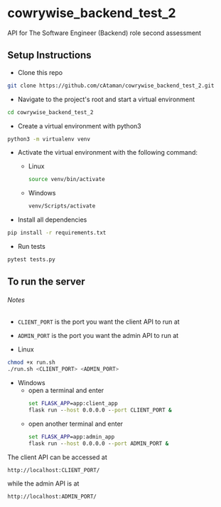 # cowrywise_backend_test_2
API for The Software Engineer (Backend) role second assessment


## Setup Instructions

- Clone this repo
```bash
git clone https://github.com/cAtaman/cowrywise_backend_test_2.git
```

- Navigate to the project's root and start a virtual environment 
```bash
cd cowrywise_backend_test_2
```

- Create a virtual environment with python3
```bash
python3 -m virtualenv venv
```

- Activate the virtual environment with the following command:

  - Linux 
    ```bash
    source venv/bin/activate
    ```

  - Windows
    ```cmd
    venv/Scripts/activate
    ```


- Install all dependencies
```bash
pip install -r requirements.txt
```

- Run tests
```bash
pytest tests.py
```

## To run the server
###### Notes 
  - `CLIENT_PORT` is the port you want the client API to run at
  - `ADMIN_PORT` is the port you want the admin API to run at

  - Linux
```bash
chmod +x run.sh
./run.sh <CLIENT_PORT> <ADMIN_PORT>
```

- Windows
  - open a terminal and enter
    ```cmd
    set FLASK_APP=app:client_app
    flask run --host 0.0.0.0 --port CLIENT_PORT &
    ```
  - open another terminal and enter
    ```cmd
    set FLASK_APP=app:admin_app
    flask run --host 0.0.0.0 --port ADMIN_PORT &
    ```

The client API can be accessed at
```
http://localhost:CLIENT_PORT/
```

while the admin API is at 
```
http://localhost:ADMIN_PORT/
``` 


